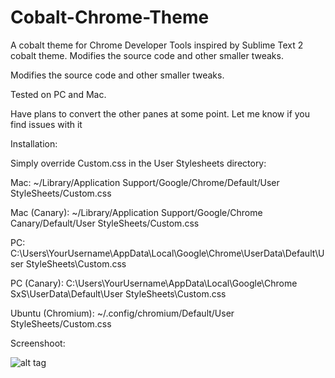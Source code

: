 Cobalt-Chrome-Theme
===================

A cobalt theme for Chrome Developer Tools inspired by Sublime Text 2 cobalt theme. Modifies the source code and other smaller tweaks.

  Modifies the source code and other smaller tweaks.

  Tested on PC and Mac.

  Have plans to convert the other panes at some point. Let me know if you find issues with it

  Installation:

  Simply override Custom.css in the User Stylesheets directory:

  Mac: ~/Library/Application Support/Google/Chrome/Default/User StyleSheets/Custom.css

  Mac (Canary): 
    ~/Library/Application Support/Google/Chrome Canary/Default/User StyleSheets/Custom.css

  PC: C:\Users\YourUsername\AppData\Local\Google\Chrome\UserData\Default\User StyleSheets\Custom.css

  PC (Canary): 
    C:\Users\YourUsername\AppData\Local\Google\Chrome SxS\UserData\Default\User StyleSheets\Custom.css

  Ubuntu (Chromium): ~/.config/chromium/Default/User StyleSheets/Custom.css

  Screenshoot:

![alt tag]( https://googledrive.com/host/0BwzDh0DsxCXlS3g5TF9kS1BDWHM/chrome-cobalt-theme/cobalt-theme.png)

